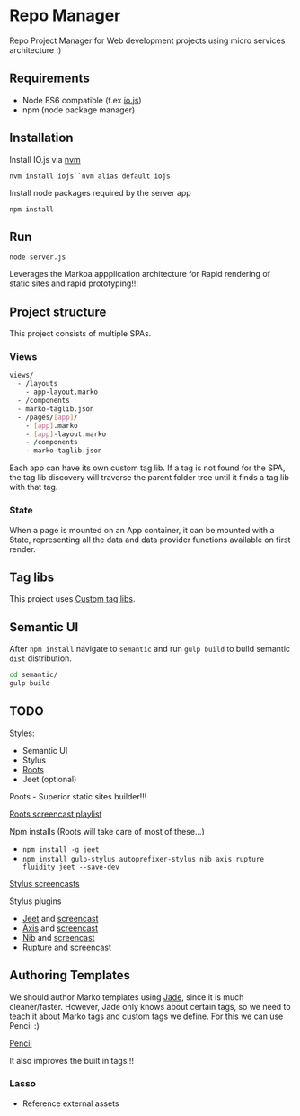 Repo Manager
============

Repo Project Manager for Web development projects using micro services architecture :)

Requirements
------------

-	Node ES6 compatible (f.ex [io.js](iojs.org)\)
-	npm (node package manager)

Installation
------------

Install IO.js via [nvm](https://github.com/creationix/nvm)

`nvm install iojs``nvm alias default iojs`

Install node packages required by the server app

`npm install`

Run
---

`node server.js`

Leverages the Markoa appplication architecture for Rapid rendering of static sites and rapid prototyping!!!

Project structure
-----------------

This project consists of multiple SPAs.

### Views

```bash
views/
  - /layouts
    - app-layout.marko
  - /components
  - marko-taglib.json
  - /pages/[app]/
    - [app].marko
    - [app]-layout.marko
    - /components
    - marko-taglib.json
```

Each app can have its own custom tag lib. If a tag is not found for the SPA, the tag lib discovery will traverse the parent folder tree until it finds a tag lib with that tag.

### State

When a page is mounted on an App container, it can be mounted with a State, representing all the data and data provider functions available on first render.

Tag libs
--------

This project uses [Custom tag libs](https://github.com/marko-js/marko#custom-taglibs).

Semantic UI
-----------

After `npm install` navigate to `semantic` and run `gulp build` to build semantic `dist` distribution.

```bash
cd semantic/
gulp build
```

TODO
----

Styles:

-	Semantic UI
-	Stylus
-	[Roots](http://roots.cx/)
-	Jeet (optional)

Roots - Superior static sites builder!!!

[Roots screencast playlist](https://www.youtube.com/watch?v=fQq6kWhOSxk&list=PL_3xEq49qQMGQKc7CTFgf17zIwMeQbgay)

Npm installs (Roots will take care of most of these...)

-	`npm install -g jeet`
-	`npm install gulp-stylus autoprefixer-stylus nib axis rupture fluidity jeet --save-dev`

[Stylus screencasts](https://www.youtube.com/watch?v=eJahtnmywMI)

Stylus plugins

-	[Jeet](http://jeet.gs/) and [screencast](https://www.youtube.com/watch?v=roqlCwEn4iI)
-	[Axis](http://axis.netlify.com/) and [screencast](https://www.youtube.com/watch?v=Kv6H6mMDeuA)
-	[Nib](https://github.com/tj/nib) and [screencast](http://www.screenr.com/M6a)
-	[Rupture](http://jenius.github.io/rupture/) and [screencast](https://www.youtube.com/watch?v=fRVRtO95VhU)

Authoring Templates
-------------------

We should author Marko templates using [Jade](jade-lang.com), since it is much cleaner/faster. However, Jade only knows about certain tags, so we need to teach it about Marko tags and custom tags we define. For this we can use Pencil :)

[Pencil](https://www.npmjs.com/package/pencil)

It also improves the built in tags!!!

### Lasso

-	Reference external assets
